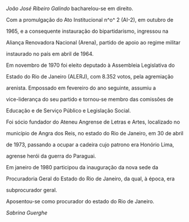 

*João José Ribeiro Galindo* bacharelou-se em direito.



Com a promulgação do Ato Institucional n^o^ 2 (AI-2), em outubro de

1965, e a consequente instauração do bipartidarismo, ingressou na

Aliança Renovadora Nacional (Arena), partido de apoio ao regime militar

instaurado no país em abril de 1964.



Em novembro de 1970 foi eleito deputado à Assembleia Legislativa do

Estado do Rio de Janeiro (ALERJ), com 8.352 votos, pela agremiação

arenista. Empossado em fevereiro do ano seguinte, assumiu a

vice-liderança do seu partido e tornou-se membro das comissões de

Educação e de Serviço Público e Legislação Social.



Foi sócio fundador do Ateneu Angrense de Letras e Artes, localizado no

município de Angra dos Reis, no estado do Rio de Janeiro, em 30 de abril

de 1973, passando a ocupar a cadeira cujo patrono era Honório Lima,

agrense herói da guerra do Paraguai.



Em janeiro de 1980 participou da inauguração da nova sede da

Procuradoria Geral do Estado do Rio de Janeiro, da qual, à época, era

subprocurador geral.



Aposentou-se como procurador do estado do Rio de Janeiro.



*Sabrina Guerghe*



